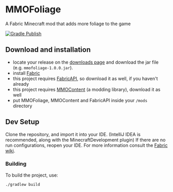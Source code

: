# MMOFoliage
A Fabric Minecraft mod that adds more foliage to the game

[![Gradle Publish](https://github.com/LCLPYT/MMOFoliage/actions/workflows/gradle-publish.yml/badge.svg)](https://github.com/LCLPYT/MMOFoliage/actions/workflows/gradle-publish.yml)

## Download and installation

- locate your release on the [downloads page](https://github.com/LCLPYT/MMOFoliage/releases) and download the jar file (e.g. `mmofoliage-1.0.0.jar`).
- install [Fabric](https://fabricmc.net/)
- this project requires [FabricAPI](https://www.curseforge.com/minecraft/mc-mods/fabric-api), so download it as well, if you haven't already
- this project requires [MMOContent](https://github.com/LCLPYT/MMOContent) (a modding library), download it as well
- put MMOFoliage, MMOContent and FabricAPI inside your `/mods` directory

## Dev Setup

Clone the repository, and import it into your IDE. (IntelliJ IDEA is recommended, along with the MinecraftDevelopment plugin)
If there are no run configurations, reopen your IDE.
For more information consult the [Fabric wiki](https://fabricmc.net/wiki/start).

### Building

To build the project, use:

```bash
./gradlew build
```
